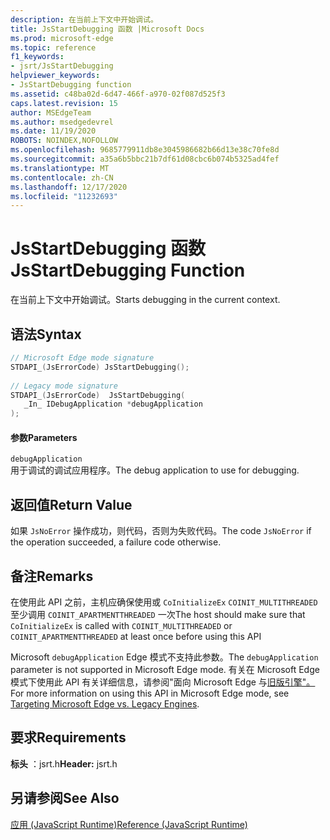```yaml
---
description: 在当前上下文中开始调试。
title: JsStartDebugging 函数 |Microsoft Docs
ms.prod: microsoft-edge
ms.topic: reference
f1_keywords:
- jsrt/JsStartDebugging
helpviewer_keywords:
- JsStartDebugging function
ms.assetid: c48ba02d-6d47-466f-a970-02f087d525f3
caps.latest.revision: 15
author: MSEdgeTeam
ms.author: msedgedevrel
ms.date: 11/19/2020
ROBOTS: NOINDEX,NOFOLLOW
ms.openlocfilehash: 9685779911db8e3045986682b66d13e38c70fe8d
ms.sourcegitcommit: a35a6b5bbc21b7df61d08cbc6b074b5325ad4fef
ms.translationtype: MT
ms.contentlocale: zh-CN
ms.lasthandoff: 12/17/2020
ms.locfileid: "11232693"
---
```

# <span data-ttu-id="752a4-103">JsStartDebugging 函数</span><span class="sxs-lookup"><span data-stu-id="752a4-103">JsStartDebugging Function</span></span>

<span data-ttu-id="752a4-104">在当前上下文中开始调试。</span><span class="sxs-lookup"><span data-stu-id="752a4-104">Starts debugging in the current context.</span></span>  
  
## <span data-ttu-id="752a4-105">语法</span><span class="sxs-lookup"><span data-stu-id="752a4-105">Syntax</span></span>  
  
```cpp  
// Microsoft Edge mode signature  
STDAPI_(JsErrorCode) JsStartDebugging();  
  
// Legacy mode signature  
STDAPI_(JsErrorCode)  JsStartDebugging(  
   _In_ IDebugApplication *debugApplication  
);  
```  
  
#### <span data-ttu-id="752a4-106">参数</span><span class="sxs-lookup"><span data-stu-id="752a4-106">Parameters</span></span>  
 `debugApplication`  
 <span data-ttu-id="752a4-107">用于调试的调试应用程序。</span><span class="sxs-lookup"><span data-stu-id="752a4-107">The debug application to use for debugging.</span></span>  
  
## <span data-ttu-id="752a4-108">返回值</span><span class="sxs-lookup"><span data-stu-id="752a4-108">Return Value</span></span>  
 <span data-ttu-id="752a4-109">如果 `JsNoError` 操作成功，则代码，否则为失败代码。</span><span class="sxs-lookup"><span data-stu-id="752a4-109">The code `JsNoError` if the operation succeeded, a failure code otherwise.</span></span>  
  
## <span data-ttu-id="752a4-110">备注</span><span class="sxs-lookup"><span data-stu-id="752a4-110">Remarks</span></span>  
 <span data-ttu-id="752a4-111">在使用此 API 之前，主机应确保使用或 `CoInitializeEx` `COINIT_MULTITHREADED` 至少调用 `COINIT_APARTMENTTHREADED` 一次</span><span class="sxs-lookup"><span data-stu-id="752a4-111">The host should make sure that `CoInitializeEx` is called with `COINIT_MULTITHREADED` or `COINIT_APARTMENTTHREADED` at least once before using this API</span></span>  
  
 <span data-ttu-id="752a4-112">Microsoft `debugApplication` Edge 模式不支持此参数。</span><span class="sxs-lookup"><span data-stu-id="752a4-112">The `debugApplication` parameter is not supported in Microsoft Edge mode.</span></span> <span data-ttu-id="752a4-113">有关在 Microsoft Edge 模式下使用此 API 有关详细信息，请参阅"面向 Microsoft Edge 与[旧版引擎"。](../chakra-hosting/targeting-edge-vs-legacy-engines-in-jsrt-apis.md)</span><span class="sxs-lookup"><span data-stu-id="752a4-113">For more information on using this API in Microsoft Edge mode, see [Targeting Microsoft Edge vs. Legacy Engines](../chakra-hosting/targeting-edge-vs-legacy-engines-in-jsrt-apis.md).</span></span>  
  
## <span data-ttu-id="752a4-114">要求</span><span class="sxs-lookup"><span data-stu-id="752a4-114">Requirements</span></span>  
 <span data-ttu-id="752a4-115">**标头** ：jsrt.h</span><span class="sxs-lookup"><span data-stu-id="752a4-115">**Header:** jsrt.h</span></span>  
  
## <span data-ttu-id="752a4-116">另请参阅</span><span class="sxs-lookup"><span data-stu-id="752a4-116">See Also</span></span>  
 [<span data-ttu-id="752a4-117">应用 (JavaScript Runtime)</span><span class="sxs-lookup"><span data-stu-id="752a4-117">Reference (JavaScript Runtime)</span></span>](../chakra-hosting/reference-javascript-runtime.md)
